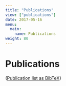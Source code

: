 ```yaml
---
title: "Publications"
view: ["publications"]
date: 2017-05-16
menu:
  main:
    name: Publications
weight: 80
---
```


# Publications

([Publication list as BibTeX](/references.bib))

